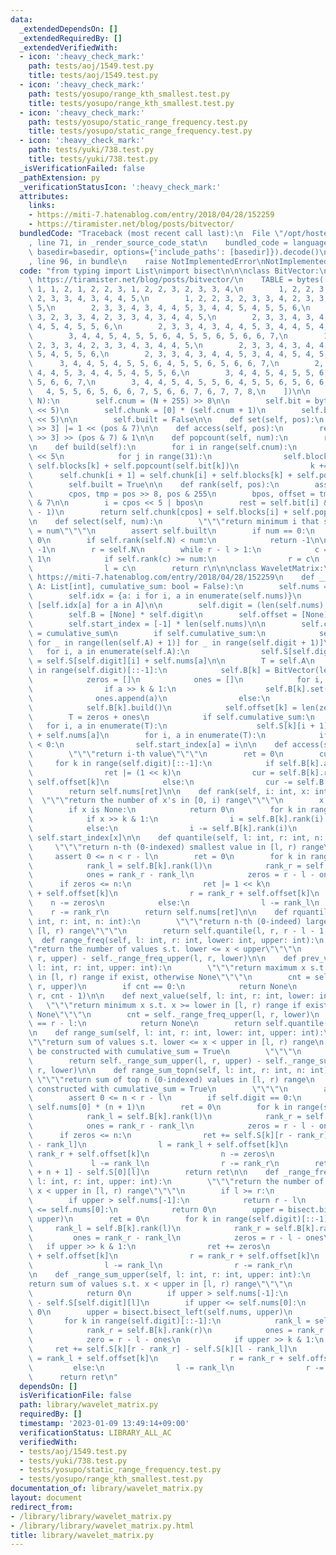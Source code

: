 ```yaml
---
data:
  _extendedDependsOn: []
  _extendedRequiredBy: []
  _extendedVerifiedWith:
  - icon: ':heavy_check_mark:'
    path: tests/aoj/1549.test.py
    title: tests/aoj/1549.test.py
  - icon: ':heavy_check_mark:'
    path: tests/yosupo/range_kth_smallest.test.py
    title: tests/yosupo/range_kth_smallest.test.py
  - icon: ':heavy_check_mark:'
    path: tests/yosupo/static_range_frequency.test.py
    title: tests/yosupo/static_range_frequency.test.py
  - icon: ':heavy_check_mark:'
    path: tests/yuki/738.test.py
    title: tests/yuki/738.test.py
  _isVerificationFailed: false
  _pathExtension: py
  _verificationStatusIcon: ':heavy_check_mark:'
  attributes:
    links:
    - https://miti-7.hatenablog.com/entry/2018/04/28/152259
    - https://tiramister.net/blog/posts/bitvector/
  bundledCode: "Traceback (most recent call last):\n  File \"/opt/hostedtoolcache/PyPy/3.7.13/x64/site-packages/onlinejudge_verify/documentation/build.py\"\
    , line 71, in _render_source_code_stat\n    bundled_code = language.bundle(stat.path,\
    \ basedir=basedir, options={'include_paths': [basedir]}).decode()\n  File \"/opt/hostedtoolcache/PyPy/3.7.13/x64/site-packages/onlinejudge_verify/languages/python.py\"\
    , line 96, in bundle\n    raise NotImplementedError\nNotImplementedError\n"
  code: "from typing import List\nimport bisect\n\n\nclass BitVector:\n    # reference:\
    \ https://tiramister.net/blog/posts/bitvector/\n    TABLE = bytes([\n        0,\
    \ 1, 1, 2, 1, 2, 2, 3, 1, 2, 2, 3, 2, 3, 3, 4,\n        1, 2, 2, 3, 2, 3, 3, 4,\
    \ 2, 3, 3, 4, 3, 4, 4, 5,\n        1, 2, 2, 3, 2, 3, 3, 4, 2, 3, 3, 4, 3, 4, 4,\
    \ 5,\n        2, 3, 3, 4, 3, 4, 4, 5, 3, 4, 4, 5, 4, 5, 5, 6,\n        1, 2, 2,\
    \ 3, 2, 3, 3, 4, 2, 3, 3, 4, 3, 4, 4, 5,\n        2, 3, 3, 4, 3, 4, 4, 5, 3, 4,\
    \ 4, 5, 4, 5, 5, 6,\n        2, 3, 3, 4, 3, 4, 4, 5, 3, 4, 4, 5, 4, 5, 5, 6,\n\
    \        3, 4, 4, 5, 4, 5, 5, 6, 4, 5, 5, 6, 5, 6, 6, 7,\n        1, 2, 2, 3,\
    \ 2, 3, 3, 4, 2, 3, 3, 4, 3, 4, 4, 5,\n        2, 3, 3, 4, 3, 4, 4, 5, 3, 4, 4,\
    \ 5, 4, 5, 5, 6,\n        2, 3, 3, 4, 3, 4, 4, 5, 3, 4, 4, 5, 4, 5, 5, 6,\n  \
    \      3, 4, 4, 5, 4, 5, 5, 6, 4, 5, 5, 6, 5, 6, 6, 7,\n        2, 3, 3, 4, 3,\
    \ 4, 4, 5, 3, 4, 4, 5, 4, 5, 5, 6,\n        3, 4, 4, 5, 4, 5, 5, 6, 4, 5, 5, 6,\
    \ 5, 6, 6, 7,\n        3, 4, 4, 5, 4, 5, 5, 6, 4, 5, 5, 6, 5, 6, 6, 7,\n     \
    \   4, 5, 5, 6, 5, 6, 6, 7, 5, 6, 6, 7, 6, 7, 7, 8,\n    ])\n\n    def __init__(self,\
    \ N):\n        self.cnum = (N + 255) >> 8\n\n        self.bit = bytearray(self.cnum\
    \ << 5)\n        self.chunk = [0] * (self.cnum + 1)\n        self.blocks = bytearray(self.cnum\
    \ << 5)\n\n        self.built = False\n\n    def set(self, pos):\n        self.bit[pos\
    \ >> 3] |= 1 << (pos & 7)\n\n    def access(self, pos):\n        return self.bit[pos\
    \ >> 3] >> (pos & 7) & 1\n\n    def popcount(self, num):\n        return self.TABLE[num]\n\
    \n    def build(self):\n        for i in range(self.cnum):\n            k = i\
    \ << 5\n            for j in range(31):\n                self.blocks[k + 1] =\
    \ self.blocks[k] + self.popcount(self.bit[k])\n                k += 1\n      \
    \      self.chunk[i + 1] = self.chunk[i] + self.blocks[k] + self.popcount(self.bit[k])\n\
    \        self.built = True\n\n    def rank(self, pos):\n        assert self.built\n\
    \        cpos, tmp = pos >> 8, pos & 255\n        bpos, offset = tmp >> 3, tmp\
    \ & 7\n\n        i = cpos << 5 | bpos\n        rest = self.bit[i] & ((1 << offset)\
    \ - 1)\n        return self.chunk[cpos] + self.blocks[i] + self.popcount(rest)\n\
    \n    def select(self, num):\n        \"\"\"return minimum i that satisfies rank(i)\
    \ = num\"\"\"\n        assert self.built\n        if num == 0:\n            return\
    \ 0\n        if self.rank(self.N) < num:\n            return -1\n\n        l =\
    \ -1\n        r = self.N\n        while r - l > 1:\n            c = (l + r) >>\
    \ 1\n            if self.rank(c) >= num:\n                r = c\n            else:\n\
    \                l = c\n        return r\n\n\nclass WaveletMatrix:\n    # reference:\
    \ https://miti-7.hatenablog.com/entry/2018/04/28/152259\n    def __init__(self,\
    \ A: List[int], cumulative_sum: bool = False):\n        self.nums = sorted(set(A))\n\
    \        self.idx = {a: i for i, a in enumerate(self.nums)}\n        self.A =\
    \ [self.idx[a] for a in A]\n\n        self.digit = (len(self.nums) - 1).bit_length()\n\
    \        self.B = [None] * self.digit\n        self.offset = [None] * self.digit\n\
    \        self.start_index = [-1] * len(self.nums)\n\n        self.cumulative_sum\
    \ = cumulative_sum\n        if self.cumulative_sum:\n            self.S = [[0\
    \ for _ in range(len(self.A) + 1)] for _ in range(self.digit + 1)]\n         \
    \   for i, a in enumerate(self.A):\n                self.S[self.digit][i + 1]\
    \ = self.S[self.digit][i] + self.nums[a]\n\n        T = self.A\n        for k\
    \ in range(self.digit)[::-1]:\n            self.B[k] = BitVector(len(T) + 1)\n\
    \            zeros = []\n            ones = []\n            for i, a in enumerate(T):\n\
    \                if a >> k & 1:\n                    self.B[k].set(i)\n      \
    \              ones.append(a)\n                else:\n                    zeros.append(a)\n\
    \            self.B[k].build()\n            self.offset[k] = len(zeros)\n    \
    \        T = zeros + ones\n            if self.cumulative_sum:\n             \
    \   for i, a in enumerate(T):\n                    self.S[k][i + 1] = self.S[k][i]\
    \ + self.nums[a]\n        for i, a in enumerate(T):\n            if self.start_index[a]\
    \ < 0:\n                self.start_index[a] = i\n\n    def access(self, i: int):\n\
    \        \"\"\"return i-th value\"\"\"\n        ret = 0\n        cur = i\n   \
    \     for k in range(self.digit)[::-1]:\n            if self.B[k].access(cur):\n\
    \                ret |= (1 << k)\n                cur = self.B[k].rank(cur) +\
    \ self.offset[k]\n            else:\n                cur -= self.B[k].rank(cur)\n\
    \        return self.nums[ret]\n\n    def rank(self, i: int, x: int):\n      \
    \  \"\"\"return the number of x's in [0, i) range\"\"\"\n        x = self.idx.get(x)\n\
    \        if x is None:\n            return 0\n        for k in range(self.digit)[::-1]:\n\
    \            if x >> k & 1:\n                i = self.B[k].rank(i) + self.offset[k]\n\
    \            else:\n                i -= self.B[k].rank(i)\n        return i -\
    \ self.start_index[x]\n\n    def quantile(self, l: int, r: int, n: int):\n   \
    \     \"\"\"return n-th (0-indexed) smallest value in [l, r) range\"\"\"\n   \
    \     assert 0 <= n < r - l\n        ret = 0\n        for k in range(self.digit)[::-1]:\n\
    \            rank_l = self.B[k].rank(l)\n            rank_r = self.B[k].rank(r)\n\
    \            ones = rank_r - rank_l\n            zeros = r - l - ones\n      \
    \      if zeros <= n:\n                ret |= 1 << k\n                l = rank_l\
    \ + self.offset[k]\n                r = rank_r + self.offset[k]\n            \
    \    n -= zeros\n            else:\n                l -= rank_l\n            \
    \    r -= rank_r\n        return self.nums[ret]\n\n    def rquantile(self, l:\
    \ int, r: int, n: int):\n        \"\"\"return n-th (0-indeed) largest value in\
    \ [l, r) range\"\"\"\n        return self.quantile(l, r, r - l - 1 - n)\n\n  \
    \  def range_freq(self, l: int, r: int, lower: int, upper: int):\n        \"\"\
    \"return the number of values s.t. lower <= x < upper\"\"\"\n        return self._range_freq_upper(l,\
    \ r, upper) - self._range_freq_upper(l, r, lower)\n\n    def prev_value(self,\
    \ l: int, r: int, upper: int):\n        \"\"\"return maximum x s.t. x < upper\
    \ in [l, r) range if exist, otherwise None\"\"\"\n        cnt = self._range_freq_upper(l,\
    \ r, upper)\n        if cnt == 0:\n            return None\n        return self.quantile(l,\
    \ r, cnt - 1)\n\n    def next_value(self, l: int, r: int, lower: int):\n     \
    \   \"\"\"return minimum x s.t. x >= lower in [l, r) range if exist, otherwise\
    \ None\"\"\"\n        cnt = self._range_freq_upper(l, r, lower)\n        if cnt\
    \ == r - l:\n            return None\n        return self.quantile(l, r, cnt)\n\
    \n    def range_sum(self, l: int, r: int, lower: int, upper: int):\n        \"\
    \"\"return sum of values s.t. lower <= x < upper in [l, r) range\n        must\
    \ be constructed with cumulative_sum = True\n        \"\"\"\n        assert self.cumulative_sum\n\
    \        return self._range_sum_upper(l, r, upper) - self._range_sum_upper(l,\
    \ r, lower)\n\n    def range_sum_topn(self, l: int, r: int, n: int):\n       \
    \ \"\"\"return sum of top n (0-indexed) values in [l, r) range\n        must be\
    \ constructed with cumulative_sum = True\n        \"\"\"\n        assert self.cumulative_sum\n\
    \        assert 0 <= n < r - l\n        if self.digit == 0:\n            return\
    \ self.nums[0] * (n + 1)\n        ret = 0\n        for k in range(self.digit)[::-1]:\n\
    \            rank_l = self.B[k].rank(l)\n            rank_r = self.B[k].rank(r)\n\
    \            ones = rank_r - rank_l\n            zeros = r - l - ones\n      \
    \      if zeros <= n:\n                ret += self.S[k][r - rank_r] - self.S[k][l\
    \ - rank_l]\n                l = rank_l + self.offset[k]\n                r =\
    \ rank_r + self.offset[k]\n                n -= zeros\n            else:\n   \
    \             l -= rank_l\n                r -= rank_r\n        ret += self.S[0][l\
    \ + n + 1] - self.S[0][l]\n        return ret\n\n    def _range_freq_upper(self,\
    \ l: int, r: int, upper: int):\n        \"\"\"return the number of values s.t.\
    \ x < upper in [l, r) range\"\"\"\n        if l >= r:\n            return 0\n\
    \        if upper > self.nums[-1]:\n            return r - l\n        if upper\
    \ <= self.nums[0]:\n            return 0\n        upper = bisect.bisect_left(self.nums,\
    \ upper)\n        ret = 0\n        for k in range(self.digit)[::-1]:\n       \
    \     rank_l = self.B[k].rank(l)\n            rank_r = self.B[k].rank(r)\n   \
    \         ones = rank_r - rank_l\n            zeros = r - l - ones\n         \
    \   if upper >> k & 1:\n                ret += zeros\n                l = rank_l\
    \ + self.offset[k]\n                r = rank_r + self.offset[k]\n            else:\n\
    \                l -= rank_l\n                r -= rank_r\n        return ret\n\
    \n    def _range_sum_upper(self, l: int, r: int, upper: int):\n        \"\"\"\
    return sum of values s.t. x < upper in [l, r) range\"\"\"\n        if l >= r:\n\
    \            return 0\n        if upper > self.nums[-1]:\n            return self.S[self.digit][r]\
    \ - self.S[self.digit][l]\n        if upper <= self.nums[0]:\n            return\
    \ 0\n        upper = bisect.bisect_left(self.nums, upper)\n        ret = 0\n \
    \       for k in range(self.digit)[::-1]:\n            rank_l = self.B[k].rank(l)\n\
    \            rank_r = self.B[k].rank(r)\n            ones = rank_r - rank_l\n\
    \            zero = r - l - ones\n            if upper >> k & 1:\n           \
    \     ret += self.S[k][r - rank_r] - self.S[k][l - rank_l]\n                l\
    \ = rank_l + self.offset[k]\n                r = rank_r + self.offset[k]\n   \
    \         else:\n                l -= rank_l\n                r -= rank_r\n  \
    \      return ret\n"
  dependsOn: []
  isVerificationFile: false
  path: library/wavelet_matrix.py
  requiredBy: []
  timestamp: '2023-01-09 13:49:14+09:00'
  verificationStatus: LIBRARY_ALL_AC
  verifiedWith:
  - tests/aoj/1549.test.py
  - tests/yuki/738.test.py
  - tests/yosupo/static_range_frequency.test.py
  - tests/yosupo/range_kth_smallest.test.py
documentation_of: library/wavelet_matrix.py
layout: document
redirect_from:
- /library/library/wavelet_matrix.py
- /library/library/wavelet_matrix.py.html
title: library/wavelet_matrix.py
---
```

